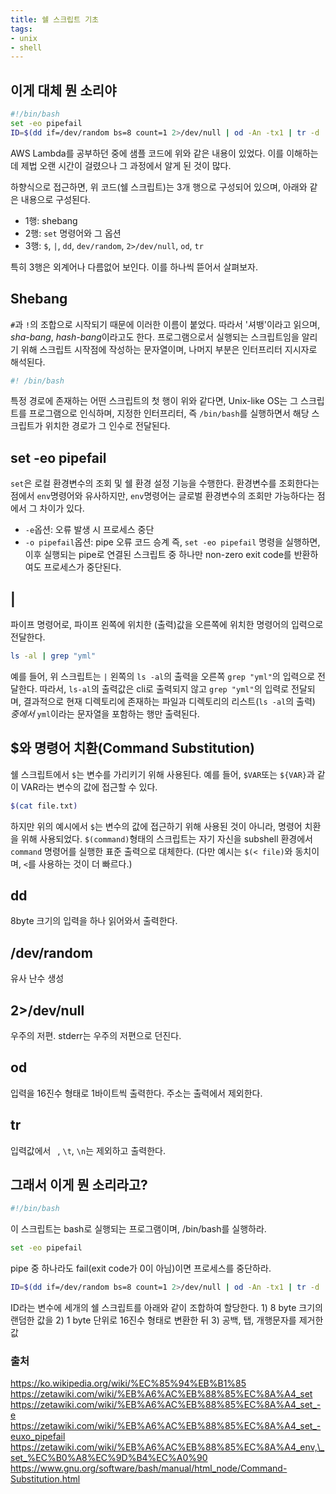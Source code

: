 ```yaml
---
title: 쉘 스크립트 기초
tags:
- unix
- shell
---
```


## 이게 대체 뭔 소리야
```bash
#!/bin/bash
set -eo pipefail
ID=$(dd if=/dev/random bs=8 count=1 2>/dev/null | od -An -tx1 | tr -d ' \t\n')
```
AWS Lambda를 공부하던 중에 샘플 코드에 위와 같은 내용이 있었다.
이를 이해하는 데 제법 오랜 시간이 걸렸으나 그 과정에서 알게 된 것이 많다.

하향식으로 접근하면, 위 코드(쉘 스크립트)는 3개 행으로 구성되어 있으며, 아래와 같은 내용으로 구성된다.
- 1행: shebang
- 2행: `set` 명령어와 그 옵션
- 3행: `$`, `|`, `dd`, `dev/random`, `2>/dev/null`, `od`, `tr`

특히 3행은 외계어나 다름없어 보인다. 이를 하나씩 뜯어서 살펴보자.

## Shebang
`#`과 `!`의 조합으로 시작되기 때문에 이러한 이름이 붙었다. 
따라서 '셔뱅'이라고 읽으며, *sha-bang*, *hash-bang*이라고도 한다. 프로그램으로서 실행되는 스크립트임을 알리기 위해 스크립트 시작점에 작성하는 문자열이며, 나머지 부분은 인터프리터 지시자로 해석된다.
```bash
#! /bin/bash
```
특정 경로에 존재하는 어떤 스크립트의 첫 행이 위와 같다면, Unix-like OS는 그 스크립트를 프로그램으로 인식하며, 지정한 인터프리터, 즉 `/bin/bash`를 실행하면서 해당 스크립트가 위치한 경로가 그 인수로 전달된다.

## set -eo pipefail
`set`은 로컬 환경변수의 조회 및 쉘 환경 설정 기능을 수행한다. 환경변수를 조회한다는 점에서 `env`명령어와 유사하지만, `env`명령어는 글로벌 환경변수의 조회만 가능하다는 점에서 그 차이가 있다.
- `-e`옵션: 오류 발생 시 프로세스 중단
- `-o pipefail`옵션: pipe 오류 코드 승계
즉, `set -eo pipefail` 명령을 실행하면, 이후 실행되는 pipe로 연결된 스크립트 중 하나만 non-zero exit code를 반환하여도 프로세스가 중단된다. 

## |
파이프 명령어로, 파이프 왼쪽에 위치한 (출력)값을 오른쪽에 위치한 명령어의 입력으로 전달한다.
```bash
ls -al | grep "yml"
```
예를 들어, 위 스크립트는 `|` 왼쪽의 `ls -al`의 출력을 오른쪽 `grep "yml"`의 입력으로 전달한다. 
따라서, `ls-al`의 출력값은 cli로 출력되지 않고 `grep "yml"`의 입력로 전달되며, 결과적으로 현재 디렉토리에 존재하는 파일과 디렉토리의 리스트(`ls -al`의 출력) *중에서* `yml`이라는 문자열을 포함하는 행만 출력된다.

## $와 명령어 치환(Command Substitution)
쉘 스크립트에서 `$`는 변수를 가리키기 위해 사용된다. 예를 들어, `$VAR`또는 `${VAR}`과 같이 VAR라는 변수의 값에 접근할 수 있다.
```bash
$(cat file.txt)
```
하지만 위의 예시에서 `$`는 변수의 값에 접근하기 위해 사용된 것이 아니라, 명령어 치환을 위해 사용되었다. `$(command)`형태의 스크립트는 자기 자신을 subshell 환경에서 `command` 명령어를 실행한 표준 출력으로 대체한다.
(다만 예시는 `$(< file)`와 동치이며, `<`를 사용하는 것이 더 빠르다.)

## dd
8byte 크기의 입력을 하나 읽어와서 출력한다. 
## /dev/random
유사 난수 생성
## 2>/dev/null
우주의 저편. 
stderr는 우주의 저편으로 던진다.
## od
입력을 16진수 형태로 1바이트씩 출력한다. 주소는 출력에서 제외한다.
## tr
입력값에서 ` `, `\t`, `\n`는 제외하고 출력한다.
## 그래서 이게 뭔 소리라고?
```bash
#!/bin/bash
```
이 스크립트는 bash로 실행되는 프로그램이며, /bin/bash를 실행하라.
```bash
set -eo pipefail
```
pipe 중 하나라도 fail(exit code가 0이 아님)이면 프로세스를 중단하라.

```bash
ID=$(dd if=/dev/random bs=8 count=1 2>/dev/null | od -An -tx1 | tr -d ' \t\n')
```
ID라는 변수에 세개의 쉘 스크립트를 아래와 같이 조합하여 할당한다.
1\) 8 byte 크기의 랜덤한 값을 
2\) 1 byte 단위로 16진수 형태로 변환한 뒤
3\) 공백, 탭, 개행문자를 제거한 값

### 출처
https://ko.wikipedia.org/wiki/%EC%85%94%EB%B1%85
https://zetawiki.com/wiki/%EB%A6%AC%EB%88%85%EC%8A%A4_set
https://zetawiki.com/wiki/%EB%A6%AC%EB%88%85%EC%8A%A4_set_-e
https://zetawiki.com/wiki/%EB%A6%AC%EB%88%85%EC%8A%A4_set_-euxo_pipefail
https://zetawiki.com/wiki/%EB%A6%AC%EB%88%85%EC%8A%A4_env,\_set_%EC%B0%A8%EC%9D%B4%EC%A0%90
https://www.gnu.org/software/bash/manual/html_node/Command-Substitution.html

